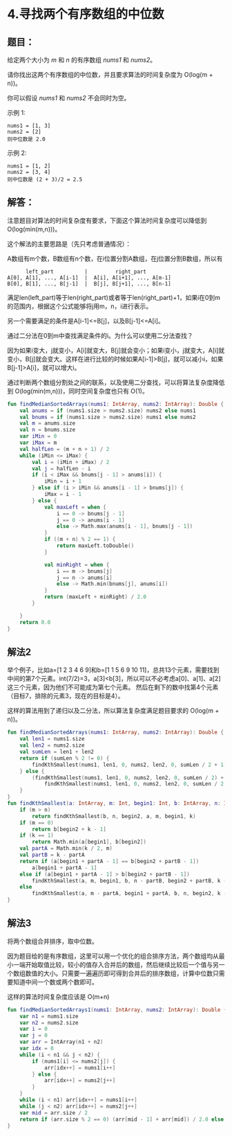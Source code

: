 # 4.寻找两个有序数组的中位数

## 题目：

给定两个大小为 *m* 和 *n* 的有序数组 *nums1* 和 *nums2*。

请你找出这两个有序数组的中位数，并且要求算法的时间复杂度为 O(log(m + n))。

你可以假设 *nums1* 和 *nums2* 不会同时为空。

示例 1:

	nums1 = [1, 3]
	nums2 = [2]
	则中位数是 2.0

示例 2:

	nums1 = [1, 2]
	nums2 = [3, 4]
	则中位数是 (2 + 3)/2 = 2.5

## 解答：

注意题目对算法的时间复杂度有要求，下面这个算法时间复杂度可以降低到 O(log(min(m,n)))。

这个解法的主要思路是（先只考虑普通情况）：

A数组有m个数，B数组有n个数，在i位置分割A数组，在j位置分割B数组，所以有

	      left_part          |         right_part
	A[0], A[1], ..., A[i-1]  |  A[i], A[i+1], ..., A[m-1]
	B[0], B[1], ..., B[j-1]  |  B[j], B[j+1], ..., B[n-1]

满足len(left_part)等于len(right_part)或者等于len(right_part)+1，如果i在0到m的范围内，根据这个公式能够将j用m，n，i进行表示。

另一个需要满足的条件是A[i-1]<=B[j]，以及B[j-1]<=A[i]。

通过二分法在0到m中查找满足条件的i。为什么可以使用二分法查找？

因为如果i变大，j就变小，A[i]就变大，B[j]就会变小；如果i变小，j就变大，A[i]就变小，B[j]就会变大。这样在进行比较的时候如果A[i-1]>B[j]，就可以减小i，如果B[j-1]>A[i]，就可以增大i。

通过判断两个数组分割处之间的联系，以及使用二分查找，可以将算法复杂度降低到 O(log(min(m,n)))，同时空间复杂度也只有 O(1)。

```kotlin
fun findMedianSortedArrays(nums1: IntArray, nums2: IntArray): Double {
	val anums = if (nums1.size > nums2.size) nums2 else nums1
	val bnums = if (nums1.size > nums2.size) nums1 else nums2
	val m = anums.size
	val n = bnums.size
	var iMin = 0
	var iMax = m
	val halfLen = (m + n + 1) / 2
	while (iMin <= iMax) {
		val i = (iMin + iMax) / 2
		val j = halfLen - i
		if (i < iMax && bnums[j - 1] > anums[i]) {
			iMin = i + 1
		} else if (i > iMin && anums[i - 1] > bnums[j]) {
			iMax = i - 1
		} else {
			val maxLeft = when {
				i == 0 -> bnums[j - 1]
				j == 0 -> anums[i - 1]
				else -> Math.max(anums[i - 1], bnums[j - 1])
			}
			if ((m + n) % 2 == 1) {
				return maxLeft.toDouble()
			}

			val minRight = when {
				i == m -> bnums[j]
				j == n -> anums[i]
				else -> Math.min(bnums[j], anums[i])
			}
			return (maxLeft + minRight) / 2.0
		}

	}
	return 0.0
}
```

## 解法2

举个例子，比如a=[1 2 3 4 6 9]和b=[1 1 5 6 9 10 11]，总共13个元素，需要找到中间的第7个元素。int(7/2)=3，a[3]<b[3]，所以可以不必考虑a[0]、a[1]、a[2]这三个元素，因为他们不可能成为第七个元素。 然后在剩下的数中找第4个元素（目标7，排除的元素3，现在的目标是4）。

这样的算法用到了递归以及二分法，所以算法复杂度满足题目要求的 O(log(m + n))。

```kotlin
fun findMedianSortedArrays(nums1: IntArray, nums2: IntArray): Double {
	val len1 = nums1.size
	val len2 = nums2.size
	val sumLen = len1 + len2
	return if (sumLen % 2 != 0) {
		findKthSmallest(nums1, len1, 0, nums2, len2, 0, sumLen / 2 + 1).toDouble()
	} else {
		(findKthSmallest(nums1, len1, 0, nums2, len2, 0, sumLen / 2) +
			findKthSmallest(nums1, len1, 0, nums2, len2, 0, sumLen / 2 + 1)) / 2.0
	}
}
fun findKthSmallest(a: IntArray, m: Int, begin1: Int, b: IntArray, n: Int, begin2: Int, k: Int): Int {
	if (m > n)
		return findKthSmallest(b, n, begin2, a, m, begin1, k)
	if (m == 0)
		return b[begin2 + k - 1]
	if (k == 1)
		return Math.min(a[begin1], b[begin2])
	val partA = Math.min(k / 2, m)
	val partB = k - partA
	return if (a[begin1 + partA - 1] == b[begin2 + partB - 1])
		a[begin1 + partA - 1]
	else if (a[begin1 + partA - 1] > b[begin2 + partB - 1])
		findKthSmallest(a, m, begin1, b, n - partB, begin2 + partB, k - partB)
	else
		findKthSmallest(a, m - partA, begin1 + partA, b, n, begin2, k - partA)
}
```

## 解法3

将两个数组合并排序，取中位数。

因为题目给的是有序数组，这里可以用一个优化的组合排序方法，两个数组均从最小一端开始取值比较，较小的值存入合并后的数组，然后继续比较后一个值与另一个数组数值的大小。只需要一遍遍历即可得到合并后的排序数组，计算中位数只需要知道中间一个数或两个数即可。

这样的算法时间复杂度应该是 O(m+n)

```kotlin
fun findMedianSortedArrays1(nums1: IntArray, nums2: IntArray): Double {
	var n1 = nums1.size
	var n2 = nums2.size
	var i = 0
	var j = 0
	var arr = IntArray(n1 + n2)
	var idx = 0
	while (i < n1 && j < n2) {
		if (nums1[i] <= nums2[j]) {
			arr[idx++] = nums1[i++]
		} else {
			arr[idx++] = nums2[j++]
		}
	}
	while (i < n1) arr[idx++] = nums1[i++]
	while (j < n2) arr[idx++] = nums2[j++]
	var mid = arr.size / 2
	return if (arr.size % 2 == 0) (arr[mid - 1] + arr[mid]) / 2.0 else arr[mid].toDouble()
}
```

